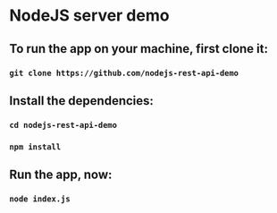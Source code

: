 # NodeJS server demo

## To run the app on your machine, first clone it: 
### `git clone https://github.com/nodejs-rest-api-demo`

## Install the dependencies:
### `cd nodejs-rest-api-demo`
### `npm install`

## Run the app, now:
### `node index.js`